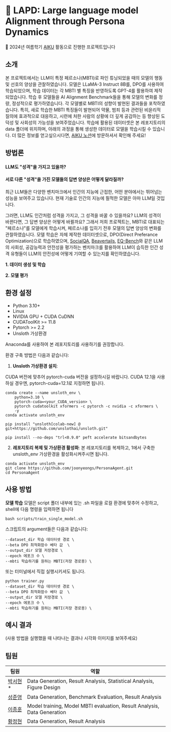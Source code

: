# 👮 LAPD: Large language model Alignment through Persona Dynamics

📢 2024년 여름학기 [AIKU](https://github.com/AIKU-Official) 활동으로 진행한 프로젝트입니다


## 소개
본 프로젝트에서는 LLM이 특정 페르소나(MBTI)로 파인 튜닝되었을 때의 모델의 행동 및 선호의 양상을 관찰하였습니다. 모델은 LLaMA-3 Instruct 8B를, DPO를 사용하여 학습되었으며, 학습 데이터는 각 MBTI 별 특징을 반영하도록 GPT-4를 활용하여 제작되었습니다. 
학습 후 모델들을 AI Alignment Benchmark들을 통해 모델의 변화를 정량, 정성적으로 평가하였습니다. 
각 모델별로 MBTI의 성향이 발현된 결과들을 포착하였습니다. 특히, 새로 학습한 MBTI 특징들이 발현되어 약물, 범죄 등과 관련된 비윤리적 질의에 효과적으로 대응하고, 시련에 처한 사람의 상황에 더 깊게 공감하는 등 향상된 도덕성 및 사회성의 가능성을 보여주었습니다. 
학습에 활용된 데이터셋은 본 레포지토리의 data 폴더에 위치하며, 아래의 과정을 통해 생성한 데이터로 모델을 학습시킬 수 있습니다.
더 많은 정보를 얻고싶으시다면, [AIKU 노션](https://www.notion.so/aiku/Mamihlapinatap-ai-d0100f9c85424342bd47a2c496ebe25e)에 방문하셔서 확인해 주세요!

## 방법론
<!-- (문제를 정의하고 이를 해결한 방법을 가독성 있게 설명해주세요) -->

#### LLM도 "성격"을 가지고 있을까? ####
#### 서로 다른 "성격"을 가진 모델들의 답변 양상은 어떻게 달라질까? ####

최근 LLM들은 다양한 벤치마크에서 인간의 지능에 근접한, 어떤 분야에서는 뛰어넘는 성능을 보여주고 있습니다.
현재 기술로 인간의 지능에 필적한 모델은 아마 LLM일 것입니다. 

그러면, LLM도 인간처럼 성격을 가지고, 그 성격을 바꿀 수 있을까요?
LLM의 성격이 바뀐다면, 그 답변 양상은 어떻게 바뀔까요?
그래서 저희 프로젝트는, MBTI로 대표되는 "페르소나"를 모델에게 학습시켜, 페르소나를 입히기 전후 모델의 답변 양상의 변화를 관찰하였습니다. 
모델 학습은 자체 제작한 데이터셋으로, DPO(Direct Preferance Optimization)으로 학습하였으며, [SocialQA](https://arxiv.org/pdf/1904.09728), [Beavertails](https://arxiv.org/abs/2307.04657), [EQ-Bench](https://arxiv.org/abs/2312.06281)와 같은 LLM의 사회성, 공감능력과 안전성을 평가하는 벤치마크를 활용하여 LLM이 습득한 인간 성격 유형들이 LLM의 안전성에 어떻게 기여할 수 있는지를 확인하였습니다.

**1. 데이터 생성 및 학습**

**2. 모델 평가**

## 환경 설정
* Python 3.10+
* Linux
* NVIDIA GPU + CUDA CuDNN
* CUDAToolKit >= 11.8
* Pytorch >= 2.2
* Unsloth 가상환경

Anaconda를 사용하여 본 레포지토리를 사용하기를 권장합니다. 

환경 구축 방법은 다음과 같습니다:

1. **Unsloth 가상환경 설치**:

CUDA 버전에 맞추어 pytorch-cuda 버전을 설정하시길 바랍니다.
CUDA 12.1을 사용하실 경우엔, pytorch-cuda=12.1로 지정하면 됩니다. 
```
conda create --name unsloth_env \
    python=3.10 \
    pytorch-cuda=<your_CUDA_version> \
    pytorch cudatoolkit xformers -c pytorch -c nvidia -c xformers \
    -y
conda activate unsloth_env

pip install "unsloth[colab-new] @ git+https://github.com/unslothai/unsloth.git"

pip install --no-deps "trl<0.9.0" peft accelerate bitsandbytes

```

2. **레포지토리 복제 및 가상환경 활성화**:
   본 레포지토리를 복제하고, 1에서 구축한 unsloth_env 가상환경을 활성화시켜주시면 됩니다.
```
conda activate unsloth_env
git clone https://github.com/joonyeongs/PersonaAgent.git
cd PersonaAgent  
```

## 사용 방법

**모델 학습**
모델은 script 폴더 내부에 있는 .sh 파일을 로컬 환경에 맞추어 수정하고, shell에 다음 명령을 입력하면 됩니다

```
bash scripts/train_single_model.sh
```

스크립트의 argument들은 다음과 같습니다:
```
--dataset_dir 학습 데이터셋 경로 \
--beta DPO 최적화함수 베타 값  \
--output_dir 모델 저장경로 \
--epoch 에포크 수 \
--mbti 학습하기를 원하는 MBTI(저장 경로용) \
```

또는 터미널에서 직접 실행시키셔도 됩니다.

```
python trainer.py
--dataset_dir 학습 데이터셋 경로 \
--beta DPO 최적화함수 베타 값  \
--output_dir 모델 저장경로 \
--epoch 에포크 수 \
--mbti 학습하기를 원하는 MBTI(저장 경로용) \
```



## 예시 결과

(사용 방법을 실행했을 때 나타나는 결과나 시각화 이미지를 보여주세요)

## 팀원
| 팀원                            | 역할                                       |
| ----------------------------- | ---------------------------------------- |
| [박서현](https://github.com/emiliebell)* | Data Generation, Result Analysis, Statistical Analysis, Figure Design   |
| [성준영](https://github.com/joonyeongs)      |   Data Generation, Benchmark Evaluation, Result Analysis  |
| [이종훈](https://github.com/jhoonjwa)     |  Model training, Model MBTI evaluation, Result Analysis, Data Generation |
| [황정현](https://github.com/imjunghyunee)                           | Data Generation, Result Analysis             |


 
